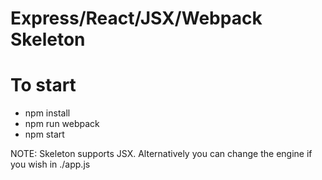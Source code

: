 # Express/React/JSX/Webpack Skeleton

# To start

- npm install
- npm run webpack
- npm start

NOTE: Skeleton supports JSX. Alternatively you can change the engine if you wish in ./app.js

